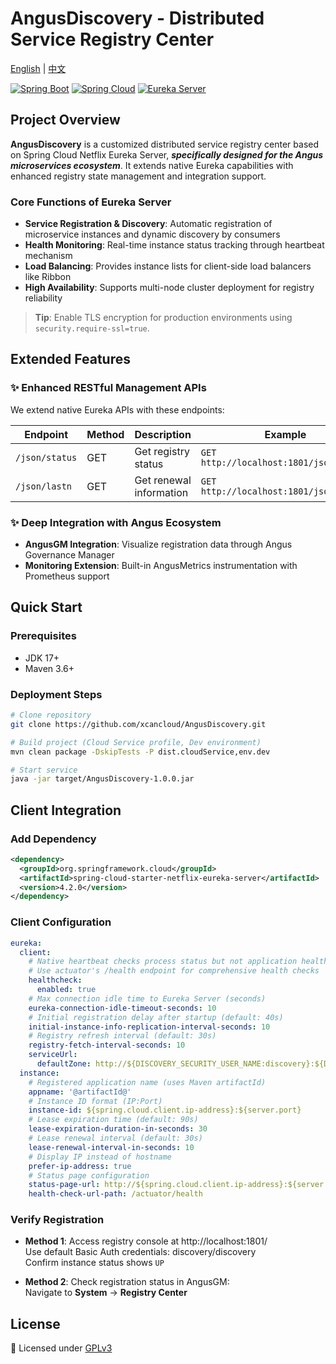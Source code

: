 # AngusDiscovery - Distributed Service Registry Center

[English](README.md) | [中文](README_zh.md)

[![Spring Boot](https://img.shields.io/badge/Spring%20Boot-3.4.0-brightgreen)](https://spring.io/projects/spring-boot)
[![Spring Cloud](https://img.shields.io/badge/Spring%20Cloud-4.2.0-brightgreen)](https://spring.io/projects/spring-cloud)
[![Eureka Server](https://img.shields.io/badge/Eureka%20Server-2.0.4-lightgrey)](https://spring.io/projects/spring-cloud-netflix)

## Project Overview

**AngusDiscovery** is a customized distributed service registry center based on Spring Cloud Netflix Eureka Server, ***specifically designed for the Angus microservices ecosystem***. It extends native Eureka capabilities with enhanced registry state management and integration support.

### Core Functions of Eureka Server

- **Service Registration & Discovery**: Automatic registration of microservice instances and dynamic discovery by consumers
- **Health Monitoring**: Real-time instance status tracking through heartbeat mechanism
- **Load Balancing**: Provides instance lists for client-side load balancers like Ribbon
- **High Availability**: Supports multi-node cluster deployment for registry reliability

> **Tip**: Enable TLS encryption for production environments using `security.require-ssl=true`.

## Extended Features

### ✨ Enhanced RESTful Management APIs

We extend native Eureka APIs with these endpoints:

| Endpoint          | Method | Description                | Example                                      |
|-------------------|--------|----------------------------|----------------------------------------------|
| `/json/status`    | GET    | Get registry status        | `GET http://localhost:1801/json/status`      |
| `/json/lastn`     | GET    | Get renewal information    | `GET http://localhost:1801/json/lastn`       |

### ✨ Deep Integration with Angus Ecosystem

- **AngusGM Integration**: Visualize registration data through Angus Governance Manager
- **Monitoring Extension**: Built-in AngusMetrics instrumentation with Prometheus support

## Quick Start

### Prerequisites

- JDK 17+
- Maven 3.6+

### Deployment Steps

```bash
# Clone repository
git clone https://github.com/xcancloud/AngusDiscovery.git

# Build project (Cloud Service profile, Dev environment)
mvn clean package -DskipTests -P dist.cloudService,env.dev

# Start service
java -jar target/AngusDiscovery-1.0.0.jar
```

## Client Integration

### Add Dependency

```xml
<dependency>
  <groupId>org.springframework.cloud</groupId>
  <artifactId>spring-cloud-starter-netflix-eureka-server</artifactId>
  <version>4.2.0</version>
</dependency>
```

### Client Configuration

```yml
eureka:
  client:
    # Native heartbeat checks process status but not application health
    # Use actuator's /health endpoint for comprehensive health checks
    healthcheck:
      enabled: true
    # Max connection idle time to Eureka Server (seconds)
    eureka-connection-idle-timeout-seconds: 10
    # Initial registration delay after startup (default: 40s)
    initial-instance-info-replication-interval-seconds: 10
    # Registry refresh interval (default: 30s)
    registry-fetch-interval-seconds: 10
    serviceUrl:
      defaultZone: http://${DISCOVERY_SECURITY_USER_NAME:discovery}:${DISCOVERY_SECURITY_USER_PASSD:discovery}@${DISCOVERY_HOST:localhost}:${DISCOVERY_PORT:1801}/eureka/
  instance:
    # Registered application name (uses Maven artifactId)
    appname: '@artifactId@'
    # Instance ID format (IP:Port)
    instance-id: ${spring.cloud.client.ip-address}:${server.port}
    # Lease expiration time (default: 90s)
    lease-expiration-duration-in-seconds: 30
    # Lease renewal interval (default: 30s)
    lease-renewal-interval-in-seconds: 10
    # Display IP instead of hostname
    prefer-ip-address: true
    # Status page configuration
    status-page-url: http://${spring.cloud.client.ip-address}:${server.port}/swagger-ui/
    health-check-url-path: /actuator/health
```

### Verify Registration

- **Method 1**: Access registry console at http://localhost:1801/  
  Use default Basic Auth credentials: discovery/discovery  
  Confirm instance status shows `UP`

- **Method 2**: Check registration status in AngusGM:  
  Navigate to **System** → **Registry Center**

## License

📜 Licensed under [GPLv3](https://www.gnu.org/licenses/gpl-3.0.html)
